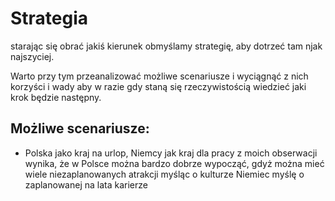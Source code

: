 # Strategia 
starając się obrać jakiś kierunek obmyślamy strategię, aby dotrzeć tam njak najszyciej.

Warto przy tym przeanalizować możliwe scenariusze i wyciągnąć z nich korzyści i wady
aby w razie gdy staną się rzeczywistością wiedzieć jaki krok będzie następny.

## Możliwe scenariusze:

+ Polska jako kraj na urlop, Niemcy jak kraj dla pracy
     z moich obserwacji wynika, że w Polsce można bardzo dobrze wypocząć, gdyż można mieć wiele niezaplanowanych atrakcji
     myśląc o kulturze Niemiec myślę o zaplanowanej na lata karierze
        
